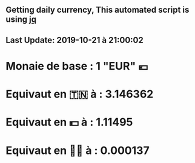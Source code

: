 ## Getting daily currency, This automated script is using [jq](https://stedolan.github.io/jq/)
## Last Update:  2019-10-21 à 21:00:02
 # Monaie de base : 1 "EUR" 💶 
 # Equivaut en 🇹🇳 à :  3.146362 
 # Equivaut en 💵 à : 1.11495
 # Equivaut en 🐱‍💻 à :  0.000137
